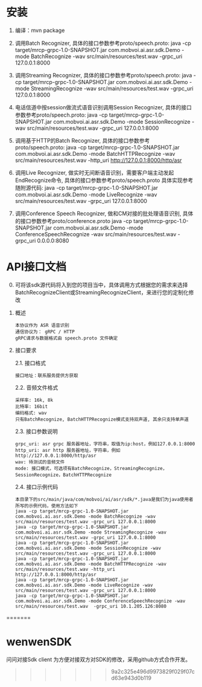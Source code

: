 # 安装

1. 编译：mvn package

2. 调用Batch Recognizer, 具体的接口参数参考proto/speech.proto: java -cp target/mrcp-grpc-1.0-SNAPSHOT.jar com.mobvoi.ai.asr.sdk.Demo -mode BatchRecognize -wav src/main/resources/test.wav -grpc_uri 127.0.0.1:8000 

3. 调用Streaming Recognizer, 具体的接口参数参考proto/speech.proto: java -cp target/mrcp-grpc-1.0-SNAPSHOT.jar com.mobvoi.ai.asr.sdk.Demo -mode StreamingRecognize -wav src/main/resources/test.wav -grpc_uri 127.0.0.1:8000

4. 电话信道中按session做流式语音识别调用Session Recognizer, 具体的接口参数参考proto/speech.proto: java -cp target/mrcp-grpc-1.0-SNAPSHOT.jar com.mobvoi.ai.asr.sdk.Demo -mode SessionRecognize -wav src/main/resources/test.wav -grpc_uri 127.0.0.1:8000

5. 调用基于HTTP的Batch Recognizer, 具体的接口参数参考proto/speech.proto: java -cp target/mrcp-grpc-1.0-SNAPSHOT.jar com.mobvoi.ai.asr.sdk.Demo -mode BatchHTTPRecognize -wav src/main/resources/test.wav -http_uri http://127.0.0.1:8000/http/asr

6. 调用Live Recognizer, 做实时无间断语音识别，需要客户端主动发起EndRecognize命令, 具体的接口参数参考proto/speech.proto 具体实现参考随附源代码: java -cp target/mrcp-grpc-1.0-SNAPSHOT.jar com.mobvoi.ai.asr.sdk.Demo -mode LiveRecognize -wav src/main/resources/test.wav -grpc_uri 127.0.0.1:8000

7. 调用Conference Speech Recognizer, 做和CM对接的批处理语音识别, 具体的接口参数参考proto/conference.proto
java -cp target/mrcp-grpc-1.0-SNAPSHOT.jar com.mobvoi.ai.asr.sdk.Demo -mode ConferenceSpeechRecognize -wav src/main/resources/test.wav  -grpc_uri 0.0.0.0:8080

# API接口文档

0. 可将该sdk源代码将入到您的项目当中，具体调用方式根据您的需求来选择BatchRecognizeClient或StreamingRecognizeClient，来进行您的定制化修改

1. 概述
    ```
    本协议作为 ASR 语音识别
    通信协议为： gRPC / HTTP
    gRPC请求与数据格式由 speech.proto 文件确定
    ```
2. 接口要求

    2.1. 接口格式 
    ```
    接口地址：联系服务提供方获取
    ```
    2.2. 音频文件格式
    ```
    采样率: 16k, 8k
    比特率: 16bit
    编码格式: wav
    只有BatchRecognize, BatchHTTPRecognize模式支持双声道, 其余只支持单声道
    ```
    2.3. 接口参数说明
    ```
    grpc_uri: asr grpc 服务器地址，字符串，取值为ip:host，例如127.0.0.1:8000
    http_uri: asr http 服务器地址，字符串，例如http://127.0.0.1:8000/http/asr
    wav: 待测试的音频文件
    mode: 接口模式，可选项有BatchRecognize，StreamingRecognize，SessionRecognize，BatchHTTPRecognize
    ```
    2.4. 接口示例代码
    ```
    本目录下的src/main/java/com/mobvoi/ai/asr/sdk/*.java是我们为java使用者所写的示例代码，使用方法如下
    java -cp target/mrcp-grpc-1.0-SNAPSHOT.jar com.mobvoi.ai.asr.sdk.Demo -mode BatchRecognize -wav src/main/resources/test.wav -grpc_uri 127.0.0.1:8000 
    java -cp target/mrcp-grpc-1.0-SNAPSHOT.jar com.mobvoi.ai.asr.sdk.Demo -mode StreamingRecognize -wav src/main/resources/test.wav -grpc_uri 127.0.0.1:8000
    java -cp target/mrcp-grpc-1.0-SNAPSHOT.jar com.mobvoi.ai.asr.sdk.Demo -mode SessionRecognize -wav src/main/resources/test.wav -grpc_uri 127.0.0.1:8000
    java -cp target/mrcp-grpc-1.0-SNAPSHOT.jar com.mobvoi.ai.asr.sdk.Demo -mode BatchHTTPRecognize -wav src/main/resources/test.wav -http_uri http://127.0.0.1:8000/http/asr
    java -cp target/mrcp-grpc-1.0-SNAPSHOT.jar com.mobvoi.ai.asr.sdk.Demo -mode LiveRecognize -wav src/main/resources/test.wav -grpc_uri 127.0.0.1:8000
    java -cp target/mrcp-grpc-1.0-SNAPSHOT.jar com.mobvoi.ai.asr.sdk.Demo -mode ConferenceSpeechRecognize -wav src/main/resources/test.wav  -grpc_uri 10.1.205.126:8080
    ```
=======
# wenwenSDK
问问对接Sdk client 为方便对接双方对SDK的修改，采用github方式合作开发。
>>>>>>> 9a2c325e496d9973829f029f07cd63e943d0b119
